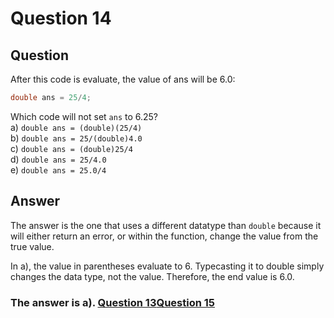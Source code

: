 # Question 14
## Question
After this code is evaluate, the value of ans will be 6.0:
```java
double ans = 25/4;
```
Which code will not set `ans` to 6.25?  
a) `double ans = (double)(25/4)`  
b) `double ans = 25/(double)4.0`  
c) `double ans = (double)25/4`  
d) `double ans = 25/4.0`  
e) `double ans = 25.0/4`
## Answer
The answer is the one that uses a different datatype than `double` because it will either return an error, or within the function, change the value from the true value. 

In a), the value in parentheses evaluate to 6. Typecasting it to double simply changes the data type, not the value. Therefore, the end value is 6.0.

### **The answer is a).** [Question 13](https://thunderredstar.me/Test-2-Review/explanations/the_part_with_multiple_guesses/10-19/13)[Question 15](https://thunderredstar.me/Test-2-Review/explanations/the_part_with_multiple_guesses/10-19/15)